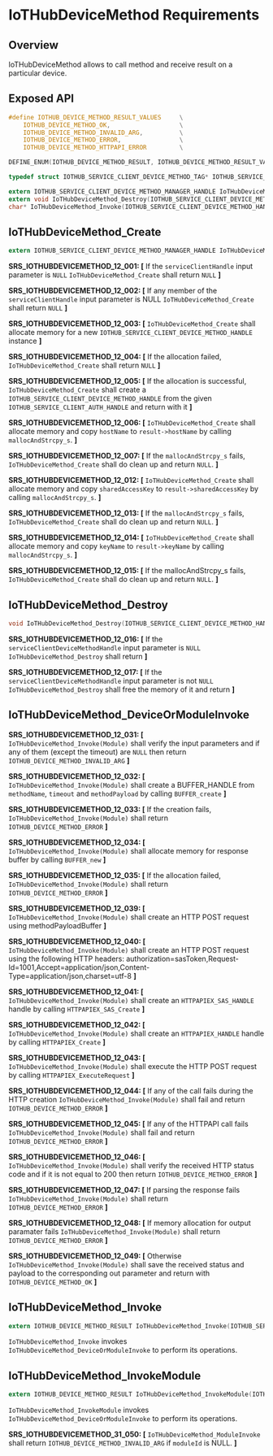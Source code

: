 # IoTHubDeviceMethod Requirements

## Overview

IoTHubDeviceMethod allows to call method and receive result on a particular device.

## Exposed API

```c
#define IOTHUB_DEVICE_METHOD_RESULT_VALUES     \
    IOTHUB_DEVICE_METHOD_OK,                   \
    IOTHUB_DEVICE_METHOD_INVALID_ARG,          \
    IOTHUB_DEVICE_METHOD_ERROR,                \
    IOTHUB_DEVICE_METHOD_HTTPAPI_ERROR         \

DEFINE_ENUM(IOTHUB_DEVICE_METHOD_RESULT, IOTHUB_DEVICE_METHOD_RESULT_VALUES);

typedef struct IOTHUB_SERVICE_CLIENT_DEVICE_METHOD_TAG* IOTHUB_SERVICE_CLIENT_DEVICE_METHOD_HANDLE;

extern IOTHUB_SERVICE_CLIENT_DEVICE_METHOD_MANAGER_HANDLE IoTHubDeviceMethod_Create(IOTHUB_SERVICE_CLIENT_AUTH_HANDLE serviceClientHandle);
extern void IoTHubDeviceMethod_Destroy(IOTHUB_SERVICE_CLIENT_DEVICE_METHOD_MANAGER_HANDLE serviceClientDeviceMethodHandle);
char* IoTHubDeviceMethod_Invoke(IOTHUB_SERVICE_CLIENT_DEVICE_METHOD_HANDLE serviceClientDeviceMethodHandle, const char* deviceId, const char* methodName, const char* methodPayload, unsigned int timeout, unsigned char** response)
```


## IoTHubDeviceMethod_Create
```c
extern IOTHUB_SERVICE_CLIENT_DEVICE_METHOD_MANAGER_HANDLE IoTHubDeviceMethod_Create(IOTHUB_SERVICE_CLIENT_AUTH_HANDLE serviceClientHandle);
```
**SRS_IOTHUBDEVICEMETHOD_12_001: [** If the `serviceClientHandle` input parameter is `NULL` `IoTHubDeviceMethod_Create` shall return `NULL` **]**

**SRS_IOTHUBDEVICEMETHOD_12_002: [** If any member of the `serviceClientHandle` input parameter is NULL `IoTHubDeviceMethod_Create` shall return `NULL` **]**

**SRS_IOTHUBDEVICEMETHOD_12_003: [** `IoTHubDeviceMethod_Create` shall allocate memory for a new `IOTHUB_SERVICE_CLIENT_DEVICE_METHOD_HANDLE` instance **]**

**SRS_IOTHUBDEVICEMETHOD_12_004: [** If the allocation failed, `IoTHubDeviceMethod_Create` shall return `NULL` **]**

**SRS_IOTHUBDEVICEMETHOD_12_005: [** If the allocation is successful, `IoTHubDeviceMethod_Create` shall create a `IOTHUB_SERVICE_CLIENT_DEVICE_METHOD_HANDLE` from the given `IOTHUB_SERVICE_CLIENT_AUTH_HANDLE` and return with it **]**

**SRS_IOTHUBDEVICEMETHOD_12_006: [** `IoTHubDeviceMethod_Create` shall allocate memory and copy `hostName` to `result->hostName` by calling `mallocAndStrcpy_s`. **]**

**SRS_IOTHUBDEVICEMETHOD_12_007: [** If the `mallocAndStrcpy_s` fails, `IoTHubDeviceMethod_Create` shall do clean up and return `NULL`. **]**

**SRS_IOTHUBDEVICEMETHOD_12_012: [** `IoTHubDeviceMethod_Create` shall allocate memory and copy `sharedAccessKey` to `result->sharedAccessKey` by calling `mallocAndStrcpy_s`. **]**

**SRS_IOTHUBDEVICEMETHOD_12_013: [** If the `mallocAndStrcpy_s` fails, `IoTHubDeviceMethod_Create` shall do clean up and return `NULL`. **]**

**SRS_IOTHUBDEVICEMETHOD_12_014: [** `IoTHubDeviceMethod_Create` shall allocate memory and copy `keyName` to `result->keyName` by calling `mallocAndStrcpy_s`. **]**

**SRS_IOTHUBDEVICEMETHOD_12_015: [** If the mallocAndStrcpy_s fails, `IoTHubDeviceMethod_Create` shall do clean up and return `NULL`. **]**


## IoTHubDeviceMethod_Destroy
```c
void IoTHubDeviceMethod_Destroy(IOTHUB_SERVICE_CLIENT_DEVICE_METHOD_HANDLE serviceClientDeviceMethodHandle)
```
**SRS_IOTHUBDEVICEMETHOD_12_016: [** If the `serviceClientDeviceMethodHandle` input parameter is `NULL` `IoTHubDeviceMethod_Destroy` shall return **]**

**SRS_IOTHUBDEVICEMETHOD_12_017: [** If the `serviceClientDeviceMethodHandle` input parameter is not `NULL` `IoTHubDeviceMethod_Destroy` shall free the memory of it and return **]**


## IoTHubDeviceMethod_DeviceOrModuleInvoke
**SRS_IOTHUBDEVICEMETHOD_12_031: [** `IoTHubDeviceMethod_Invoke(Module)` shall verify the input parameters and if any of them (except the timeout) are `NULL` then return `IOTHUB_DEVICE_METHOD_INVALID_ARG` **]**

**SRS_IOTHUBDEVICEMETHOD_12_032: [** `IoTHubDeviceMethod_Invoke(Module)` shall create a BUFFER_HANDLE from `methodName`, `timeout` and `methodPayload` by calling `BUFFER_create` **]**

**SRS_IOTHUBDEVICEMETHOD_12_033: [** If the creation fails, `IoTHubDeviceMethod_Invoke(Module)` shall return `IOTHUB_DEVICE_METHOD_ERROR` **]**

**SRS_IOTHUBDEVICEMETHOD_12_034: [** `IoTHubDeviceMethod_Invoke(Module)` shall allocate memory for response buffer by calling `BUFFER_new` **]**

**SRS_IOTHUBDEVICEMETHOD_12_035: [** If the allocation failed, `IoTHubDeviceMethod_Invoke(Module)` shall return `IOTHUB_DEVICE_METHOD_ERROR` **]**

**SRS_IOTHUBDEVICEMETHOD_12_039: [** `IoTHubDeviceMethod_Invoke(Module)` shall create an HTTP POST request using methodPayloadBuffer **]**

**SRS_IOTHUBDEVICEMETHOD_12_040: [** `IoTHubDeviceMethod_Invoke(Module)` shall create an HTTP POST request using the following HTTP headers: authorization=sasToken,Request-Id=1001,Accept=application/json,Content-Type=application/json,charset=utf-8 **]**

**SRS_IOTHUBDEVICEMETHOD_12_041: [** `IoTHubDeviceMethod_Invoke(Module)` shall create an `HTTPAPIEX_SAS_HANDLE` handle by calling `HTTPAPIEX_SAS_Create` **]**

**SRS_IOTHUBDEVICEMETHOD_12_042: [** `IoTHubDeviceMethod_Invoke(Module)` shall create an `HTTPAPIEX_HANDLE` handle by calling `HTTPAPIEX_Create` **]**

**SRS_IOTHUBDEVICEMETHOD_12_043: [** `IoTHubDeviceMethod_Invoke(Module)` shall execute the HTTP POST request by calling `HTTPAPIEX_ExecuteRequest` **]**

**SRS_IOTHUBDEVICEMETHOD_12_044: [** If any of the call fails during the HTTP creation `IoTHubDeviceMethod_Invoke(Module)` shall fail and return `IOTHUB_DEVICE_METHOD_ERROR` **]**

**SRS_IOTHUBDEVICEMETHOD_12_045: [** If any of the HTTPAPI call fails `IoTHubDeviceMethod_Invoke(Module)` shall fail and return `IOTHUB_DEVICE_METHOD_ERROR` **]**

**SRS_IOTHUBDEVICEMETHOD_12_046: [** `IoTHubDeviceMethod_Invoke(Module)` shall verify the received HTTP status code and if it is not equal to 200 then return `IOTHUB_DEVICE_METHOD_ERROR` **]**

**SRS_IOTHUBDEVICEMETHOD_12_047: [** If parsing the response fails `IoTHubDeviceMethod_Invoke(Module)` shall return `IOTHUB_DEVICE_METHOD_ERROR` **]**

**SRS_IOTHUBDEVICEMETHOD_12_048: [** If memory allocation for output paramater fails `IoTHubDeviceMethod_Invoke(Module)` shall return `IOTHUB_DEVICE_METHOD_ERROR` **]**

**SRS_IOTHUBDEVICEMETHOD_12_049: [** Otherwise `IoTHubDeviceMethod_Invoke(Module)` shall save the received status and payload to the corresponding out parameter and return with `IOTHUB_DEVICE_METHOD_OK` **]**



## IoTHubDeviceMethod_Invoke
```c
extern IOTHUB_DEVICE_METHOD_RESULT IoTHubDeviceMethod_Invoke(IOTHUB_SERVICE_CLIENT_DEVICE_METHOD_HANDLE serviceClientDeviceMethodHandle, const char* deviceId, const char* methodName, const char* methodPayload, unsigned int timeout, int* responseStatus, unsigned char** responsePayload, size_t* responsePayloadSize)
```
`IoTHubDeviceMethod_Invoke` invokes `IoTHubDeviceMethod_DeviceOrModuleInvoke` to perform its operations.

## IoTHubDeviceMethod_InvokeModule
```c
extern IOTHUB_DEVICE_METHOD_RESULT IoTHubDeviceMethod_InvokeModule(IOTHUB_SERVICE_CLIENT_DEVICE_METHOD_HANDLE serviceClientDeviceMethodHandle, const char* deviceId, const char* moduleId, const char* methodName, const char* methodPayload, unsigned int timeout, int* responseStatus, unsigned char** responsePayload, size_t* responsePayloadSize)
```
`IoTHubDeviceMethod_InvokeModule` invokes `IoTHubDeviceMethod_DeviceOrModuleInvoke` to perform its operations.

**SRS_IOTHUBDEVICEMETHOD_31_050: [** `IoTHubDeviceMethod_ModuleInvoke` shall return `IOTHUB_DEVICE_METHOD_INVALID_ARG` if `moduleId` is NULL. **]**



